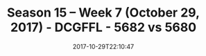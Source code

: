 ---
title: Season 15 – Week 7 (October 29, 2017) - DCGFFL - 5682 vs 5680
teams_score:
- team: 5682
  score: 33
- team: 5680
  score: 41
mvp: Evan B., Adam Robbins
game-ball: Andrew Braswell, Marek Malysa
season: 15
week: 7
date: '2017-10-29T22:10:47'
pageid: season-15-week-7-october-29-2017-5682-vs-5680
---